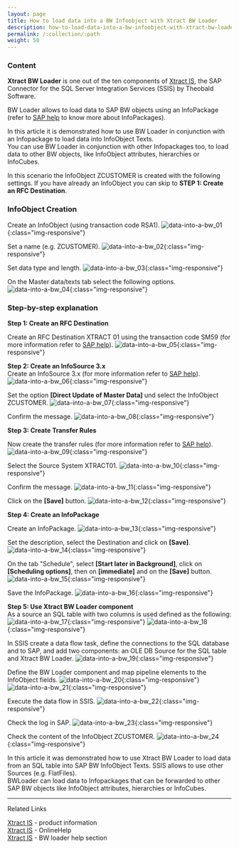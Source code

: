 ```yaml
---
layout: page
title: How to load data into a BW Infoobject with Xtract BW Loader
description: how-to-load-data-into-a-bw-infoobject-with-xtract-bw-loader
permalink: /:collection/:path
weight: 50
---
```


### Content ###

**Xtract BW Loader** is one out of the ten components of [Xtract IS](https://theobald-software.com/en/xtract-is/),  the SAP Connector for the SQL Server Integration Services (SSIS) by Theobald Software.

BW Loader allows to load data to SAP BW objects using an InfoPackage (refer to [SAP help](http://help.sap.com/saphelp_nw04/helpdata/en/2e/20d704d45be7458582cdfcc5487090/frameset.htm) to know more about InfoPackages).

In this article it is demonstrated how to use BW Loader in conjunction with an Infopackage to load data into  InfoObject Texts. <br> You can use BW Loader in conjunction with other Infopackages too, to load data to other BW objects, like InfoObject attributes, hierarchies or InfoCubes.

In this scenario the InfoObject ZCUSTOMER is created with the following settings. If you have already an InfoObject you can skip to **STEP 1: Create an RFC Destination**.
### InfoObject Creation ###

Create an InfoObject (using transaction code RSA1).
![data-into-a-bw_01](/img/contents/xis/data-into-a-bw_01.jpg){:class="img-responsive"}

Set a name (e.g. ZCUSTOMER).
![data-into-a-bw_02](/img/contents/xis/data-into-a-bw_02.jpg){:class="img-responsive"}

Set data type and length.
![data-into-a-bw_03](/img/contents/xis/data-into-a-bw_03.jpg){:class="img-responsive"}

On the Master data/texts tab select the following options.
![data-into-a-bw_04](/img/contents/xis/data-into-a-bw_04.jpg){:class="img-responsive"}

### Step-by-step explanation ###  

**Step 1: Create an RFC Destination**

Create an RFC Destination XTRACT 01 using the transaction code SM59 (for more information refer to [SAP help](http://help.sap.com/saphelp_nw04/helpdata/en/2e/20d704d45be7458582cdfcc5487090/frameset.htm)).
![data-into-a-bw_05](/img/contents/xis/data-into-a-bw_05.jpg){:class="img-responsive"}

**Step 2: Create an InfoSource 3.x**
<br>
Create an InfoSource 3.x (for more information refer to [SAP help](http://help.sap.com/saphelp_nw04/helpdata/en/2e/20d704d45be7458582cdfcc5487090/frameset.htm)).
![data-into-a-bw_06](/img/contents/xis/data-into-a-bw_06.jpg){:class="img-responsive"}

Set the option **[Direct Update of Master Data]** und select the InfoObject ZCUSTOMER.
![data-into-a-bw_07](/img/contents/xis/data-into-a-bw_07.jpg){:class="img-responsive"}

Confirm the message.
![data-into-a-bw_08](/img/contents/xis/data-into-a-bw_08.jpg){:class="img-responsive"}

**Step 3: Create Transfer Rules**

Now create the transfer rules (for more information refer to [SAP help](http://help.sap.com/saphelp_nw04/helpdata/en/2e/20d704d45be7458582cdfcc5487090/frameset.htm)).
![data-into-a-bw_09](/img/contents/xis/data-into-a-bw_09.jpg){:class="img-responsive"}

Select the Source System XTRACT01.
![data-into-a-bw_10](/img/contents/xis/data-into-a-bw_10.jpg){:class="img-responsive"}

Confirm the message.
![data-into-a-bw_11](/img/contents/xis/data-into-a-bw_11.jpg){:class="img-responsive"}

Click on the **[Save]** button.
![data-into-a-bw_12](/img/contents/xis/data-into-a-bw_12.jpg){:class="img-responsive"}

**Step 4: Create an InfoPackage**

Create an InfoPackage.
![data-into-a-bw_13](/img/contents/xis/data-into-a-bw_13.jpg){:class="img-responsive"}

Set the description, select the Destination and click on **[Save]**.
![data-into-a-bw_14](/img/contents/xis/data-into-a-bw_14.jpg){:class="img-responsive"}

On the tab "Schedule", select **[Start later in Background]**, click on **[Scheduling options]**, then on  **[immediate]** and on the **[Save]** button.
![data-into-a-bw_15](/img/contents/xis/data-into-a-bw_15.jpg){:class="img-responsive"}

Save the InfoPackage.
![data-into-a-bw_16](/img/contents/xis/data-into-a-bw_16.jpg){:class="img-responsive"}

**Step 5: Use Xtract BW Loader component**
<br>
As a source an SQL table with two columns is used defined as the following:
![data-into-a-bw_17](/img/contents/xis/data-into-a-bw_17.jpg){:class="img-responsive"}
![data-into-a-bw_18](/img/contents/xis/data-into-a-bw_18.jpg){:class="img-responsive"}

In SSIS create a data flow task, define the connections to the SQL database and to SAP, and add two components: an OLE DB Source for the SQL table and Xtract BW Loader.
![data-into-a-bw_19](/img/contents/xis/data-into-a-bw_19.jpg){:class="img-responsive"}

Define the BW Loader component and map pipeline elements to the InfoObject fields.
![data-into-a-bw_20](/img/contents/xis/data-into-a-bw_20.jpg){:class="img-responsive"}
![data-into-a-bw_21](/img/contents/xis/data-into-a-bw_21.jpg){:class="img-responsive"}

Execute the data flow in SSIS.
![data-into-a-bw_22](/img/contents/xis/data-into-a-bw_22.jpg){:class="img-responsive"}

Check the log in SAP.
![data-into-a-bw_23](/img/contents/xis/data-into-a-bw_23.jpg){:class="img-responsive"}

Check the content of the InfoObject ZCUSTOMER.
![data-into-a-bw_24](/img/contents/xis/data-into-a-bw_24.jpg){:class="img-responsive"}

In this article it was demonstrated how to use Xtract BW Loader to load data from an SQL table into SAP BW InfoObject Texts. SSIS allows to use other Sources (e.g. FlatFiles). <br> 
BWLoader can load data to Infopackages that can be forwarded to other SAP BW objects like InfoObject attributes, hierarchies or InfoCubes.

*****
Related Links <br>

[Xtract IS](https://theobald-software.com/en/xtract-is/) - product information <br>
[Xtract IS](https://help.theobald-software.com/en/xtract-is/) - OnlineHelp <br>
[Xtract IS](https://help.theobald-software.com/en/xtract-is/bw-loader) - BW loader help section <br>

